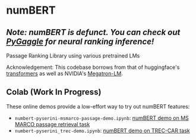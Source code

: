 # numBERT

## *Note: numBERT is defunct. You can check out [PyGaggle](https://github.com/castorini/pygaggle) for neural ranking inference!*

Passage Ranking Library using various pretrained LMs

Acknowledgement: This codebase borrows from that of huggingface's [transformers](https://github.com/huggingface/transformers) as well as NVIDIA's [Megatron-LM](https://github.com/NVIDIA/Megatron-LM).

## Colab (Work In Progress)

These online demos provide a low-effort way to try out numBERT features:

+ `numbert-pyserini-msmarco-passage-demo.ipynb`: [numBERT demo on MS MARCO passage retrieval task](https://colab.research.google.com/drive/1iyPvyJZtxrlVriomHKRf4JH-0CnPUsrX)
+ `numbert-pyserini_trec-demo.ipynb`: [numBERT demo on TREC-CAR task](https://colab.research.google.com/drive/1FSHIr7m2xmeVubxS-Rs-vbZAiK-tHY2q)
